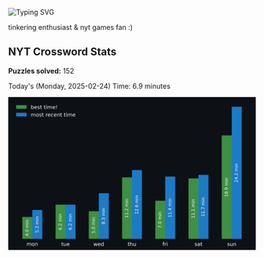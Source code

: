 ![Typing SVG](https://readme-typing-svg.demolab.com?font=Fira+Code&size=16&pause=700&color=FFFFFF&width=435&lines=hi+i'm+aimee!;nice+to+see+you+here!)

tinkering enthusiast & nyt games fan :)
<!-- START NYT-STATS -->
## NYT Crossword Stats
**Puzzles solved:** 152

Today's (Monday, 2025-02-24) Time: 6.9 minutes


![Solve Times](./nyt_stats_graph.png)
<!-- END NYT-STATS -->
